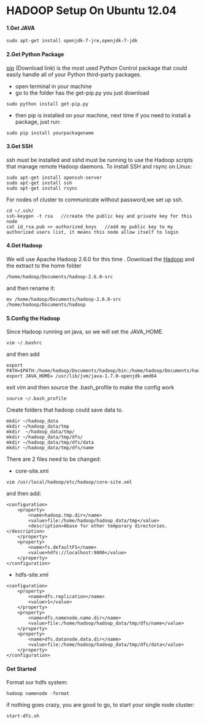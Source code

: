 # HADOOP Setup On Ubuntu 12.04

#### 1.Get JAVA 
```
sudo apt-get install openjdk-7-jre,openjdk-7-jdk
```

#### 2.Get Python Package
[pip] (Download link) is the most used Python Control package  that could easily handle all of your Python third-party packages.
 - open terminal in your machine
 - go to the folder has the get-pip.py you just download
```
sudo python install get-pip.py
```
 - then pip is installed on your machine, next time if you need to install a package, just run:
```
sudo pip install yourpackagename
```
#### 3.Get SSH
ssh must be installed and sshd must be running to use the Hadoop scripts that manage remote Hadoop daemons. 
To install SSH and rsync on Linux:
```
sudo apt-get install openssh-server
sudo apt-get install ssh
sudo apt-get install rsync
```
For nodes of cluster to communicate without password,we set up ssh. 
```
cd ~/.ssh/                     
ssh-keygen -t rsa   //create the public key and private key for this node 
cat id_rsa.pub >> authorized_keys   //add my public key to my authorized users list, it means this node allow itself to login
```


#### 4.Get Hadoop
We will use Apache Hadoop 2.6.0 for this time   .
Download the [Hadoop] and the extract to the home folder 
```
/home/hadoop/Documents/hadoop-2.6.0-src
```
and then rename it:
```
mv /home/hadoop/Documents/hadoop-2.6.0-src /home/hadoop/Documents/hadoop
```
#### 5.Config the Hadoop
Since Hadoop running on java, so we will set the JAVA_HOME.
```
vim ~/.bashrc
```
and then add
```
export PATH=$PATH:/home/hadoop/Documents/hadoop/bin:/home/hadoop/Documents/hadoop/sbin
export JAVA_HOME= /usr/lib/jvm/java-1.7.0-openjdk-amd64
```
exit vim and then source the .bash_profile to make the config work
```
source ~/.bash_profile
```
Create folders that hadoop could save data to.
```
mkdir ~/hadoop_data
mkdir ~/hadoop_data/tmp
mkdir  ~/hadoop_data/tmp/
mkdir ~/hadoop_data/tmp/dfs/
mkdir ~/hadoop_data/tmp/dfs/data
mkdir ~/hadoop_data/tmp/dfs/name
```


There are 2 files need to be changed:

  -  core-site.xml
```
vim /usr/local/hadoop/etc/hadoop/core-site.xml
```
and then add:
```
<configuration>
    <property>
        <name>hadoop.tmp.dir</name>
        <value>file:/home/hadoop/hadoop_data/tmp</value>
        <description>Abase for other temporary directories.</description>
    </property>
    <property>
        <name>fs.defaultFS</name>
        <value>hdfs://localhost:9000</value>
    </property>
</configuration>
```
  -  hdfs-site.xml
```
<configuration>
    <property>
        <name>dfs.replication</name>
        <value>1</value>
    </property>
    <property>
        <name>dfs.namenode.name.dir</name>
        <value>file:/home/hadoop/hadoop_data/tmp/dfs/name</value>
    </property>
    <property>
        <name>dfs.datanode.data.dir</name>
        <value>file:/home/hadoop/hadoop_data/tmp/dfs/data</value>
    </property>
</configuration>
```

#### Get Started
Format our hdfs system:
```
hadoop namenode -format
```
if nothing goes crazy, you are good to go, to start your single node cluster:
```
start-dfs.sh
```


[pip]:<https://bootstrap.pypa.io/get-pip.py>
[hadoop]:<http://apache.spinellicreations.com/hadoop/common/hadoop-2.6.0/hadoop-2.6.0.tar.gz>

